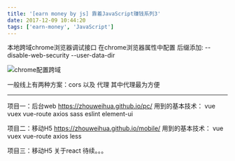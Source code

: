 ```yaml
---
title: '[earn money by js] 靠着JavaScript赚钱系列3'
date: 2017-12-09 10:44:20
tags: ['earn-money', 'JavaScript']
---
```

本地跨域chrome浏览器调试接口
在chrome浏览器属性中配置 
后缀添加: --disable-web-security --user-data-dir

![chrome配置跨域](/earn-money-by-js-3/configchrome.png)

一般线上有两种方案：cors 以及 代理 其中代理最为方便

----------------

项目一：后台web https://zhouweihua.github.io/pc/
用到的基本技术： vue vuex vue-route axios sass eslint element-ui

项目二：移动H5 https://zhouweihua.github.io/mobile/
用到的基本技术： vue vuex vue-route axios less

项目三：移动H5 关于react 待续。。。